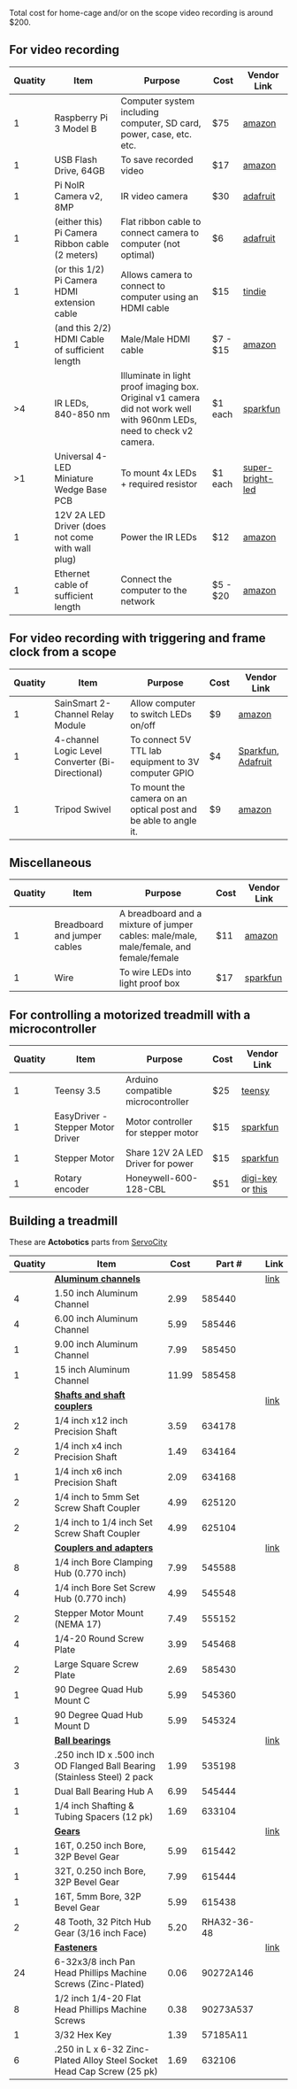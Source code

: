 Total cost for home-cage and/or on the scope video recording is around $200.

## For video recording

|Quatity	|Item	| Purpose |Cost	| Vendor Link
| -----		| -----	| -----	| -----	| -----
|1	|Raspberry Pi 3 Model B  | Computer system including computer, SD card, power, case, etc. etc. |$75	|[amazon](https://www.amazon.com/CanaKit-Raspberry-Complete-Starter-Kit/dp/B01C6Q2GSY)
|1	| USB Flash Drive, 64GB | To save recorded video | $17 | [amazon][usb-flash-drive]
|1	|Pi NoIR Camera v2, 8MP	 | IR video camera |$30	|[adafruit](https://www.adafruit.com/products/3100)
|1	|(either this) Pi Camera Ribbon cable (2 meters)	| Flat ribbon cable to connect camera to computer (not optimal) |$6	|[adafruit](https://www.adafruit.com/products/2144)
|1	|(or this 1/2) Pi Camera HDMI extension cable	| Allows camera to connect to computer using an HDMI cable |$15	|[tindie](https://www.tindie.com/products/freto/pi-camera-hdmi-cable-extension/)
|1	|(and this 2/2) HDMI Cable of sufficient length	| Male/Male HDMI cable | $7 - $15	| [amazon][hdmi-cable]	| 
|>4	|IR LEDs, 840-850 nm	| Illuminate in light proof imaging box. Original v1 camera did not work well with 960nm LEDs, need to check v2 camera. |$1 each	|[sparkfun][irled_sparkfun]
|>1	|Universal 4-LED Miniature Wedge Base PCB	| To mount 4x LEDs + required resistor |$1 each	|[super-bright-led][super-bright-led-board]
|1	| 12V 2A LED Driver (does not come with wall plug)	| Power the IR LEDs | $12	| [amazon][led-driver]
| 1				| Ethernet cable	of sufficient length | Connect the computer to the network | $5 - $20	| [amazon][ethernet-cable]

## For video recording with triggering and frame clock from a scope

|Quatity	|Item	| Purpose |Cost	| Vendor Link
| -----		| -----	| -----	| -----	| -----
|1	| SainSmart 2-Channel Relay Module | Allow computer to switch LEDs on/off | $9 | [amazon][two-channel-relay]
|1	|4-channel Logic Level Converter (Bi-Directional)	| To connect 5V TTL lab equipment to 3V computer GPIO |$4	|[Sparkfun][loginlevelconverter_sparkfun], [Adafruit][loginlevelconverter_adafruit]
| 1	| Tripod Swivel | To mount the camera on an optical post and be able to angle it. | $9 | [amazon][tripod-mount]

## Miscellaneous
|Quatity	|Item	| Purpose |Cost	| Vendor Link
| -----		| -----	| -----	| -----	| -----
| 1 	| Breadboard and jumper cables | A breadboard and a mixture of jumper cables: male/male, male/female, and female/female | $11 | [amazon][breadboard]
| 1	| Wire | To wire LEDs into light proof box | $17 | [sparkfun][sparkfun-wire]


## For controlling a motorized treadmill with a microcontroller

|Quatity	|Item	| Purpose |Cost	| Vendor Link
| -----		| -----	| -----	| -----	| -----
| 1			| Teensy 3.5	| Arduino compatible microcontroller	| $25	| [teensy][teensy35]
| 1			| EasyDriver - Stepper Motor Driver	| Motor controller for stepper motor	| $15 | [sparkfun][big-easy-driver]
| 1			| Stepper Motor | Share 12V 2A LED Driver for power | $15 | [sparkfun][stepper-motor]
| 1			| Rotary encoder	| Honeywell-600-128-CBL | $51 | [digi-key][rotary-encoder] or [this][rotary-encoder-2]

## Building a treadmill

These are **Actobotics** parts from [ServoCity][servocity]

|Quatity	|Item	|Cost	|Part #	|Link
| -----		| -----	| -----	| -----	| -----
|	|[**Aluminum channels**](https://www.servocity.com/html/aluminum_channel.html)	|	|	|[link](https://www.servocity.com/html/aluminum_channel.html)
|4	|1.50 inch Aluminum Channel	|2.99	|585440
|4	|6.00 inch Aluminum Channel	|5.99	|585446
|1	|9.00 inch Aluminum Channel	|7.99	|585450
|1	|15 inch Aluminum Channel	|11.99	|585458
|	|[**Shafts and shaft couplers**](https://www.servocity.com/html/shafting___tubing.html)	|	|	|[link](https://www.servocity.com/html/shafting___tubing.html)
|2	|1/4 inch x12 inch Precision Shaft	|3.59	|634178
|2	|1/4 inch x4 inch Precision Shaft	|1.49	|634164
|1	|1/4 inch x6 inch Precision Shaft	|2.09	|634168
|2	|1/4 inch to 5mm Set Screw Shaft Coupler	|4.99	|625120
|2	|1/4 inch to 1/4 inch Set Screw Shaft Coupler	|4.99	|625104
|	|[**Couplers and adapters**](https://www.servocity.com/html/hubs__couplers___adaptors.html)	|	|	|[link](https://www.servocity.com/html/hubs__couplers___adaptors.html)
|8	|1/4 inch Bore Clamping Hub (0.770 inch)	|7.99	|545588	
|4	|1/4 inch Bore Set Screw Hub (0.770 inch)	|4.99	|545548
|2	|Stepper Motor Mount (NEMA 17)	|7.49	|555152
|4	|1/4-20 Round Screw Plate	|3.99	|545468
|2	|Large Square Screw Plate	|2.69	|585430
|1	|90 Degree Quad Hub Mount C	|5.99	|545360
|1	|90 Degree Quad Hub Mount D	|5.99	|545324
|	|[**Ball bearings**](https://www.servocity.com/html/bearings___bushings.html)	|	|	|[link](https://www.servocity.com/html/bearings___bushings.html)
|3	|.250 inch ID x .500 inch OD Flanged Ball Bearing (Stainless Steel) 2 pack	|1.99	|535198
|1	|Dual Ball Bearing Hub A	|6.99	|545444
|1	|1/4 inch Shafting & Tubing Spacers (12 pk)	|1.69	|633104
|	|[**Gears**](https://www.servocity.com/html/gears.html)	|	|	|[link](https://www.servocity.com/html/gears.html)
|1	|16T, 0.250 inch Bore, 32P Bevel Gear	|5.99	|615442
|1	|32T, 0.250 inch Bore, 32P Bevel Gear	|7.99	|615444
|1	|16T, 5mm Bore, 32P Bevel Gear	|5.99	|615438
|2	|48 Tooth, 32 Pitch Hub Gear (3/16 inch Face)	|5.20	|RHA32-36-48
|	|[**Fasteners**](https://www.servocity.com/html/fasteners___hardware1.html)	|	|	|[link](https://www.servocity.com/html/fasteners___hardware1.html)
|24	|6-32x3/8 inch Pan Head Phillips Machine Screws (Zinc-Plated)	|0.06	|90272A146
|8	|1/2 inch 1/4-20 Flat Head Phillips Machine Screws	|0.38	|90273A537
|1	|3/32 Hex Key	|1.39	|57185A11
|6	|.250 in L x 6-32 Zinc-Plated Alloy Steel Socket Head Cap Screw (25 pk)	|1.69	|632106

[super-bright-led-board]: https://www.superbrightleds.com/moreinfo/resistors/universal-4-led-miniature-wedge-base-pcb-mled-pcb/403/1387/

[irled_sparkfun]: https://www.sparkfun.com/products/9469
[loginlevelconverter_sparkfun]: https://www.sparkfun.com/products/12009
[loginlevelconverter_adafruit]: https://www.adafruit.com/products/757
[hdmi-cable]: https://www.amazon.com/AmazonBasics-High-Speed-HDMI-Cable-1-Pack/dp/B014I8SSD0/ref=sr_1_1?s=aht&srs=10112675011&ie=UTF8&qid=1537972136&sr=1-1
[led-driver]: https://www.amazon.com/dp/B016FG9KWQ/ref=sspa_dk_detail_6?psc=1
[ethernet-cable]: https://www.amazon.com/AmazonBasics-RJ45-Cat-6-Ethernet-Patch-Cable-25-Feet-7-6-Meters/dp/B00N2VIWPY/ref=sr_1_1_sspa?s=hi&ie=UTF8&qid=1537972791&sr=1-1-spons&keywords=ethernet&psc=1
[usb-flash-drive]: https://www.amazon.com/SanDisk-Ultra-Flash-Drive-SDCZ43-032G-GAM46/dp/B01BGTG3JA/ref=sr_1_22?s=pc&ie=UTF8&qid=1537973231&sr=1-22&keywords=usb%2Bkey&th=1
[two-channel-relay]: https://www.amazon.com/SainSmart-101-70-100-2-Channel-Relay-Module/dp/B0057OC6D8/ref=sr_1_1?ie=UTF8&qid=1509654257&sr=8-1&keywords=sainsmart+2-channel+relay+module&dpID=51eyw8a9hKL&preST=_SY300_QL70_&dpSrc=srch
[tripod-mount]: https://www.amazon.com/UTEBIT-Aluminum-Ballhead-Compatible-Recorder/dp/B06XKW7V14/ref=sr_1_17?s=electronics&ie=UTF8&qid=1537974250&sr=1-17&keywords=tripod+mount
[sparkfun-wire]: https://www.sparkfun.com/products/11375
[breadboard]: https://www.amazon.com/Breadboard-Solderless-Prototype-Male-Female-Female-Female/dp/B073X7GZ1P/ref=sr_1_1_sspa?s=electronics&ie=UTF8&qid=1537975002&sr=1-1-spons&keywords=breadboard+400&psc=1
[teensy35]: https://www.pjrc.com/store/teensy35.html
[big-easy-driver]: https://www.sparkfun.com/products/12779
[stepper-motor]: https://www.sparkfun.com/products/9238
[rotary-encoder]: https://www.digikey.com/product-detail/en/600128CBL/600CS-ND/53504
[rotary-encoder-2]: https://www.digikey.com/product-detail/en/honeywell-sensing-and-productivity-solutions/600128CN1/480-5967-ND/4381908
[servocity]: http://servocity.com